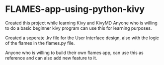 # FLAMES-app-using-python-kivy
Created this project while learning Kivy and KivyMD
Anyone who is willing to do a basic beginner kivy program can use this for learning purposes.

Created a seperate .kv file for the User Interface design, also with the logic of the flames in the flames.py file.

Anyone who is willing to build their own flames app, can use this as reference and can also add new feature to it.
